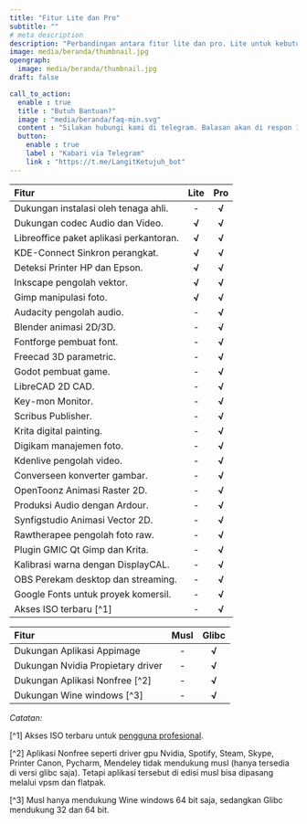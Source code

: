 ```yaml
---
title: "Fitur Lite dan Pro"
subtitle: ""
# meta description
description: "Perbandingan antara fitur lite dan pro. Lite untuk kebutuhan sederhana, sedangkan pro untuk kebutuhan profesional."
image: media/beranda/thumbnail.jpg
opengraph:
  image: media/beranda/thumbnail.jpg
draft: false

call_to_action:
  enable : true
  title : "Butuh Bantuan?"
  image : "media/beranda/faq-min.svg"
  content : "Silakan hubungi kami di telegram. Balasan akan di respon 1x3 jam."
  button:
    enable : true
    label : "Kabari via Telegram"
    link : "https://t.me/LangitKetujuh_bot"
---
```


**Fitur** | **Lite** | **Pro**
:--- | :---: | :---:
Dukungan instalasi oleh tenaga ahli. | - | **√**
Dukungan codec Audio dan Video. | **√** | **√**
Libreoffice paket aplikasi perkantoran. | **√** | **√**
KDE-Connect Sinkron perangkat. | **√** | **√**
Deteksi Printer HP dan Epson. | **√** | **√**
Inkscape pengolah vektor. | **√** | **√**
Gimp manipulasi foto. | **√** | **√**
Audacity pengolah audio. | - | **√**
Blender animasi 2D/3D. | - | **√**
Fontforge pembuat font. | - | **√**
Freecad 3D parametric. | - | **√**
Godot pembuat game. | - | **√**
LibreCAD 2D CAD. | - | **√**
Key-mon Monitor. | - | **√**
Scribus Publisher. | - | **√**
Krita digital painting. | - | **√**
Digikam manajemen foto. | - | **√**
Kdenlive pengolah video. | - | **√**
Converseen konverter gambar. | - | **√**
OpenToonz Animasi Raster 2D. | - | **√**
Produksi Audio dengan Ardour. | - | **√**
Synfigstudio Animasi Vector 2D. | - | **√**
Rawtherapee pengolah foto raw. | - | **√**
Plugin GMIC Qt Gimp dan Krita. | - | **√**
Kalibrasi warna dengan DisplayCAL. | - | **√**
OBS Perekam desktop dan streaming. | - | **√**
Google Fonts untuk proyek komersil. | - | **√**
Akses ISO terbaru [^1] | -  | **√**

**Fitur** | **Musl** | **Glibc**
:--- | :---: | :---:
Dukungan Aplikasi Appimage | - | **√**
Dukungan Nvidia Propietary driver | - | **√**
Dukungan Aplikasi Nonfree [^2]  | - | **√**
Dukungan Wine windows [^3] | - | **√**

*Catatan:*

[^1] Akses ISO terbaru untuk [pengguna profesional](../pro/).

[^2] Aplikasi Nonfree seperti driver gpu Nvidia, Spotify, Steam, Skype, Printer Canon, Pycharm, Mendeley tidak mendukung musl (hanya tersedia di versi glibc saja). Tetapi aplikasi tersebut di edisi musl bisa dipasang melalui vpsm dan flatpak.

[^3] Musl hanya mendukung Wine windows 64 bit saja, sedangkan Glibc mendukung 32 dan 64 bit.
